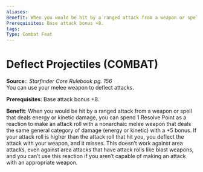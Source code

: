 ```yaml
---
aliases: 
Benefit: When you would be hit by a ranged attack from a weapon or spell that deals energy or kinetic damage, you can spend 1 Resolve Point as a reaction to make an attack roll with a nonarchaic melee weapon that deals the same general category of damage (energy or kinetic) with a +5 bonus. If your attack roll is higher than the attack roll that hit you, you deflect the attack with your weapon, and it misses. This doesn’t work against area attacks, even against area attacks that have attack rolls like blast weapons, and you can’t use this reaction if you aren’t capable of making an attack with an appropriate weapon.
Prerequisites: Base attack bonus +8.
tags: 
Type: Combat Feat
---
```


# Deflect Projectiles (COMBAT)

**Source**:: _Starfinder Core Rulebook pg. 156_  
You can use your melee weapon to deflect attacks.

**Prerequisites**: Base attack bonus +8.

**Benefit**: When you would be hit by a ranged attack from a weapon or spell that deals energy or kinetic damage, you can spend 1 Resolve Point as a reaction to make an attack roll with a nonarchaic melee weapon that deals the same general category of damage (energy or kinetic) with a +5 bonus. If your attack roll is higher than the attack roll that hit you, you deflect the attack with your weapon, and it misses. This doesn’t work against area attacks, even against area attacks that have attack rolls like blast weapons, and you can’t use this reaction if you aren’t capable of making an attack with an appropriate weapon.
